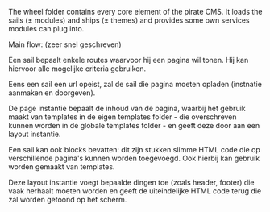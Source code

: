 The wheel folder contains every core element of the pirate CMS. It loads the sails (± modules) and ships (± themes) and provides some own services modules can plug into.

Main flow: (zeer snel geschreven)

Een sail bepaalt enkele routes waarvoor hij een pagina wil tonen. Hij kan hiervoor alle mogelijke criteria gebruiken.

Eens een sail een url opeist, zal de sail die pagina moeten opladen (instnatie aanmaken en doorgeven).

De page instantie bepaalt de inhoud van de pagina, waarbij het gebruik maakt van templates in de eigen templates folder - die overschreven kunnen worden in de globale templates folder -  en geeft deze door aan een layout instantie.

Een sail kan ook blocks bevatten: dit zijn stukken slimme HTML code die op verschillende pagina's kunnen worden toegevoegd. Ook hierbij kan gebruik worden gemaakt van templates.

Deze layout instantie voegt bepaalde dingen toe (zoals header, footer) die vaak herhaalt moeten worden en geeft de uiteindelijke HTML code terug die zal worden getoond op het scherm.